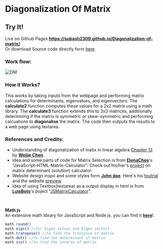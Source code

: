 <!-- Author: @Subash Praveen Instagram: @sub._.praveen Github: @SUBASH2309 -->

# **Diagonalization Of Matrix**

## Try It!
Live on Github Pages **https://subash2309.github.io/Diagonalization-of-matrix/**
<br>
Or download Source code directly form [here](https://github.com/SUBASH2309/Diagonalization-of-matrix/archive/refs/heads/master.zip).

### Work flow:
![DM](assets/DM-plan%20.jpg)

### How it Works?
This works by taking inputs from the webpage and performing matrix calculations for determinants, eigenvalues, and eigenvectors. The **calculate2** function computes these values for a 2x2 matrix using a math library. The **calculate3** function extends this to 3x3 matrices, additionally determining if the matrix is symmetric or skew-symmetric and performing calcuations to **diagonalise** the matrix. The code then outputs the results to a web page using textarea.

### References and Credits:
- Understanding of diagonalization of matix in linear algebra [Chapter 13](https://github.com/weijie-chen/Linear-Algebra-With-Python/blob/master/Chapter%2013%20-%20Diagonalization.ipynb) by [**Weijie Chen**](https://github.com/weijie-chen).
 - Idea and some parts of code for Matrix Selection is from [**ElenaChes**](https://github.com/ElenaChes)'s "JavaScript-HTML-Matrix-Calculator". Check out his/her's [project](https://github.com/ElenaChes/JavaScript-HTML-Matrix-Calculator/tree/master) on matrix determinant (solution) calculator.
 - Website design inspo and some styles form [**John doe**](https://www.youtube.com/@howtobecomeadeveloper/). Here's his [toutrial](https://youtu.be/ldwlOzRvYOU?si=m8uyjvrMfTJP6vDa) and the website [preview](https://tangerine-hummingbird-1479b6.netlify.app/).
 - Idea of using Textbox(textarea) as a output display in html is from [**LuisBoto**](https://github.com/LuisBoto)'s poject "[JSMatrixCalculator](https://github.com/LuisBoto/JSMatrixCalculator/tree/master)".
<br>

 **Math js**
 <br>
 An extensive math library for JavaScript and Node.js. you can find it [**here**](https://mathjs.org/)!.
 <br>
 ```js
 math.round()
 math.eigs() //for Eigen values and Eigen vectors
 math.transpose() //to find the transpose of matrix
 math.det() //to find the determinant of matrix
 math.inv() //to find the inverse of matrix
 ```